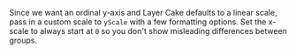 Since we want an ordinal y-axis and Layer Cake defaults to a linear scale, pass in a custom scale to `yScale` with a few formatting options. Set the x-scale to always start at `0` so you don't show misleading differences between groups.
